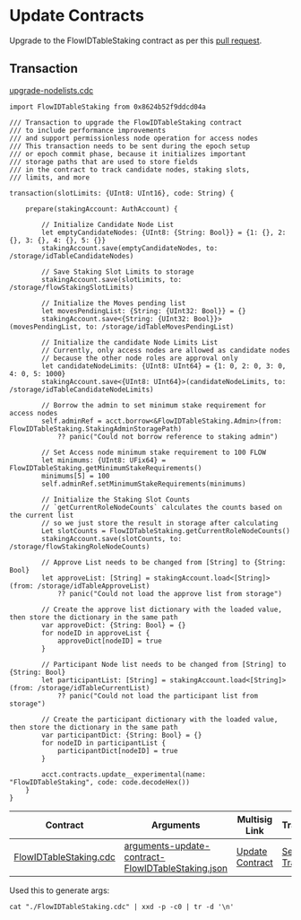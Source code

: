 # Update Contracts

Upgrade to the FlowIDTableStaking contract as per this [pull request](https://github.com/onflow/flow-core-contracts/pull/321).

## Transaction

[upgrade-nodelists.cdc](./upgrade-nodelists.cdc)

```cadence
import FlowIDTableStaking from 0x8624b52f9ddcd04a

/// Transaction to upgrade the FlowIDTableStaking contract
/// to include performance improvements
/// and support permissionless node operation for access nodes
/// This transaction needs to be sent during the epoch setup
/// or epoch commit phase, because it initializes important
/// storage paths that are used to store fields
/// in the contract to track candidate nodes, staking slots,
/// limits, and more

transaction(slotLimits: {UInt8: UInt16}, code: String) {

    prepare(stakingAccount: AuthAccount) {

        // Initialize Candidate Node List
        let emptyCandidateNodes: {UInt8: {String: Bool}} = {1: {}, 2: {}, 3: {}, 4: {}, 5: {}}
        stakingAccount.save(emptyCandidateNodes, to: /storage/idTableCandidateNodes)

        // Save Staking Slot Limits to storage
        stakingAccount.save(slotLimits, to: /storage/flowStakingSlotLimits)

        // Initialize the Moves pending list
        let movesPendingList: {String: {UInt32: Bool}} = {}
        stakingAccount.save<{String: {UInt32: Bool}}>(movesPendingList, to: /storage/idTableMovesPendingList)

        // Initialize the candidate Node Limits List
        // Currently, only access nodes are allowed as candidate nodes
        // because the other node roles are approval only
        let candidateNodeLimits: {UInt8: UInt64} = {1: 0, 2: 0, 3: 0, 4: 0, 5: 1000}
        stakingAccount.save<{UInt8: UInt64}>(candidateNodeLimits, to: /storage/idTableCandidateNodeLimits)

        // Borrow the admin to set minimum stake requirement for access nodes
        self.adminRef = acct.borrow<&FlowIDTableStaking.Admin>(from: FlowIDTableStaking.StakingAdminStoragePath)
            ?? panic("Could not borrow reference to staking admin")
        
        // Set Access node minimum stake requirement to 100 FLOW
        let minimums: {UInt8: UFix64} = FlowIDTableStaking.getMinimumStakeRequirements()
        minimums[5] = 100
        self.adminRef.setMinimumStakeRequirements(minimums)

        // Initialize the Staking Slot Counts
        // `getCurrentRoleNodeCounts` calculates the counts based on the current list
        // so we just store the result in storage after calculating
        Let slotCounts = FlowIDTableStaking.getCurrentRoleNodeCounts()
        stakingAccount.save(slotCounts, to: /storage/flowStakingRoleNodeCounts)

        // Approve List needs to be changed from [String] to {String: Bool}
        let approveList: [String] = stakingAccount.load<[String]>(from: /storage/idTableApproveList)
            ?? panic("Could not load the approve list from storage")

        // Create the approve list dictionary with the loaded value, then store the dictionary in the same path
        var approveDict: {String: Bool} = {}
        for nodeID in approveList {
            approveDict[nodeID] = true
        }

        // Participant Node list needs to be changed from [String] to {String: Bool}
        let participantList: [String] = stakingAccount.load<[String]>(from: /storage/idTableCurrentList)
            ?? panic("Could not load the participant list from storage")

        // Create the participant dictionary with the loaded value, then store the dictionary in the same path
        var participantDict: {String: Bool} = {}
        for nodeID in participantList {
            participantDict[nodeID] = true
        }

        acct.contracts.update__experimental(name: "FlowIDTableStaking", code: code.decodeHex())
    }
}
```


| Contract                                     | Arguments                                                                                      | Multisig Link   | Transaction |
|----------------------------------------------|------------------------------------------------------------------------------------------------|-----------------|-------------|
| [FlowIDTableStaking.cdc](./FlowIDTableStaking.cdc) | [arguments-update-contract-FlowIDTableStaking.json](./arguments-update-contract-FlowIDTableStaking.json)   | [Update Contract]() | [Sealed Transaction](https://flowscan.org/transaction/) |

Used this to generate args:

`cat "./FlowIDTableStaking.cdc" | xxd -p -c0 | tr -d '\n'`
